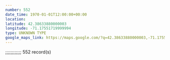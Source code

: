 ```yaml
---
number: 552
date_time: 1970-01-01T12:00:00+00:00
location: 
latitude: 42.38633880000003
longitude: -71.17551719999994
type: UNKNOWN TYPE
google_maps_link: https://maps.google.com/?q=42.38633880000003,-71.17551719999994
---
```


;;;;;;;;;;;;                                                                                             552 record(s)
